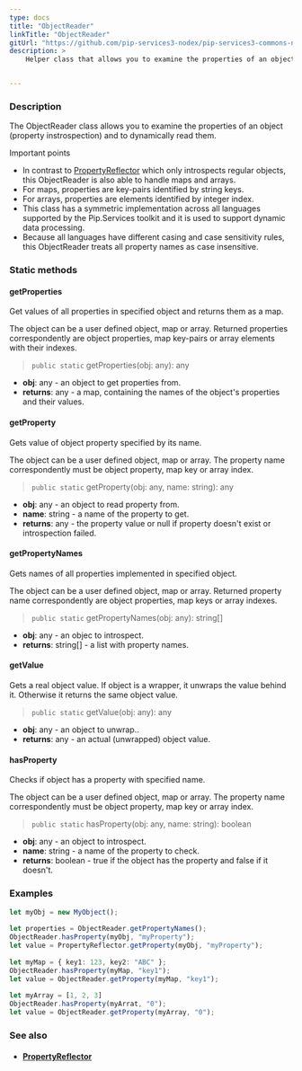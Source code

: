 ```yaml
---
type: docs
title: "ObjectReader"
linkTitle: "ObjectReader"
gitUrl: "https://github.com/pip-services3-nodex/pip-services3-commons-nodex"
description: >
    Helper class that allows you to examine the properties of an object (property instrospection) and to dynamically read them.


---
```


### Description

The ObjectReader class allows you to examine the properties of an object (property instrospection) and to dynamically read them.

Important points

- In contrast to [PropertyReflector](../property_reflector) which only introspects regular objects, this ObjectReader is also able to handle maps and arrays.
- For maps, properties are key-pairs identified by string keys.
- For arrays, properties are elements identified by integer index.
- This class has a symmetric implementation across all languages supported by the Pip.Services toolkit and it is used to support dynamic data processing.
- Because all languages have different casing and case sensitivity rules, this ObjectReader treats all property names as case insensitive.

### Static methods

#### getProperties
Get values of all properties in specified object
and returns them as a map.

The object can be a user defined object, map or array.
Returned properties correspondently are object properties,
map key-pairs or array elements with their indexes.

> `public static` getProperties(obj: any): any

- **obj**: any - an object to get properties from.
- **returns**: any - a map, containing the names of the object's properties and their values.

#### getProperty
Gets value of object property specified by its name.

The object can be a user defined object, map or array.
The property name correspondently must be object property,
map key or array index.

> `public static` getProperty(obj: any, name: string): any

- **obj**: any - an object to read property from.
- **name**: string - a name of the property to get.
- **returns**: any - the property value or null if property doesn't exist or introspection failed.

#### getPropertyNames
Gets names of all properties implemented in specified object.
 
The object can be a user defined object, map or array.
Returned property name correspondently are object properties,
map keys or array indexes.

> `public static` getPropertyNames(obj: any): string[]

- **obj**: any - an objec to introspect.
- **returns**: string[] - a list with property names.

#### getValue
Gets a real object value.
If object is a wrapper, it unwraps the value behind it. 
Otherwise it returns the same object value.

> `public static` getValue(obj: any): any

- **obj**: any - an object to unwrap..
- **returns**: any - an actual (unwrapped) object value. 

#### hasProperty
Checks if object has a property with specified name.

The object can be a user defined object, map or array.
The property name correspondently must be object property,
map key or array index.

> `public static` hasProperty(obj: any, name: string): boolean

- **obj**: any - an object to introspect.
- **name**: string - a name of the property to check.
- **returns**: boolean - true if the object has the property and false if it doesn't.

### Examples

```typescript
let myObj = new MyObject();
    
let properties = ObjectReader.getPropertyNames();
ObjectReader.hasProperty(myObj, "myProperty");
let value = PropertyReflector.getProperty(myObj, "myProperty");
     
let myMap = { key1: 123, key2: "ABC" };
ObjectReader.hasProperty(myMap, "key1");
let value = ObjectReader.getProperty(myMap, "key1");
    
let myArray = [1, 2, 3]
ObjectReader.hasProperty(myArrat, "0");
let value = ObjectReader.getProperty(myArray, "0");

```

### See also
- #### [PropertyReflector](../property_reflector)

